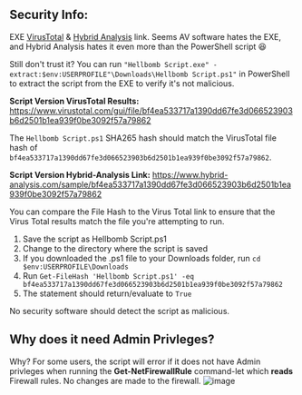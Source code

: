## Security Info:

EXE [VirusTotal](https://www.virustotal.com/gui/file/5944568d4e4fe2d219cf4bffb2ff6edb78981b381d356a89465cd36d97501e4a) & [Hybrid Analysis](https://www.hybrid-analysis.com/sample/5944568d4e4fe2d219cf4bffb2ff6edb78981b381d356a89465cd36d97501e4a) link. Seems AV software hates the EXE, and Hybrid Analysis hates it even more than the PowerShell script 😆

Still don't trust it? You can run ``"Hellbomb Script.exe" -extract:$env:USERPROFILE"\Downloads\Hellbomb Script.ps1"`` in PowerShell to extract the script from the EXE to verify it's not malicious.

**Script Version VirusTotal Results:** https://www.virustotal.com/gui/file/bf4ea533717a1390dd67fe3d066523903b6d2501b1ea939f0be3092f57a79862

The ``Hellbomb Script.ps1`` SHA265 hash should match the VirusTotal file hash of ``bf4ea533717a1390dd67fe3d066523903b6d2501b1ea939f0be3092f57a79862``.

**Script Version Hybrid-Analysis Link:** https://www.hybrid-analysis.com/sample/bf4ea533717a1390dd67fe3d066523903b6d2501b1ea939f0be3092f57a79862

You can compare the File Hash to the Virus Total link to ensure that the Virus Total results match the file you're attempting to run.

1. Save the script as Hellbomb Script.ps1
2. Change to the directory where the script is saved
3. If you downloaded the .ps1 file to your Downloads folder, run ``cd $env:USERPROFILE\Downloads``
4. Run ``Get-FileHash 'Hellbomb Script.ps1' -eq bf4ea533717a1390dd67fe3d066523903b6d2501b1ea939f0be3092f57a79862``
5. The statement should return/evaluate to ``True``

No security software should detect the script as malicious.

## Why does it need Admin Privleges?
Why? For some users, the script will error if it does not have Admin privleges when running the **Get-NetFirewallRule** command-let which **reads** Firewall rules. No changes are made to the firewall.
      ![image](https://github.com/helldivers2fixes/HellbombScript/assets/166264070/734e2757-7a65-4bbf-8d6a-732275cecc51)
